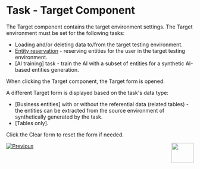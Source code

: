# Task - Target Component

The Target component contains the target environment settings. The Target environment must be set for the following tasks: 

- Loading and/or deleting data to/from the target testing environment.
- [Entity reservation](/articles/TDM/tdm_architecture/08_entity_reservation.md) - reserving entities for the user in the target testing environment.
- [AI training] task - train the AI with a subset of entities for a synthetic AI-based entities generation. 

When clicking the Target component, the Target form is opened.

A different Target form is displayed based on the task's data type:

- [Business entities] with or without the referential data (related tables) - the entities can be extracted from the source environment of synthetically generated by the task.
- [Tables only].  

Click the Clear form to reset the form if needed.





 [![Previous](/articles/images/Previous.png)](14_task_overview.md)[<img align="right" width="60" height="54" src="/articles/images/Next.png">](15_data_flux_task.md)

